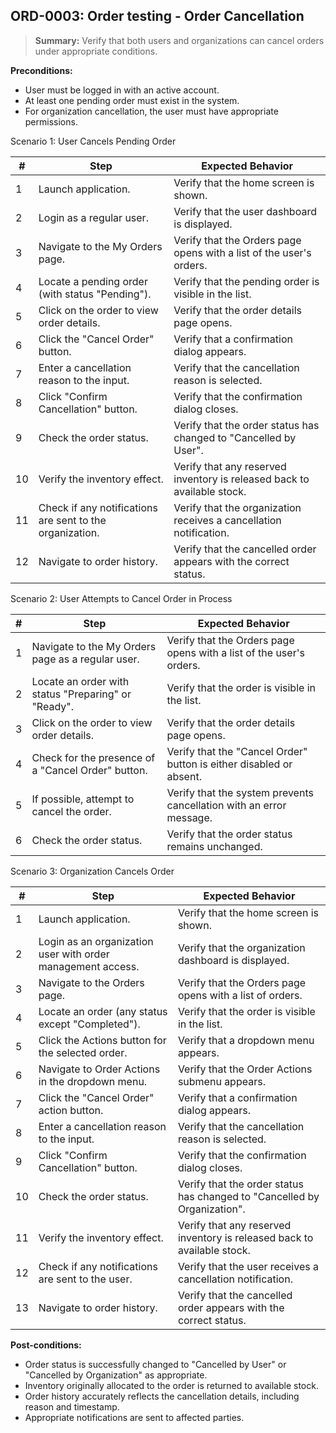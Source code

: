 ## **ORD-0003:** Order testing - Order Cancellation

> **Summary:** Verify that both users and organizations can cancel orders under appropriate conditions.

**Preconditions:**

- User must be logged in with an active account.
- At least one pending order must exist in the system.
- For organization cancellation, the user must have appropriate permissions.

Scenario 1: User Cancels Pending Order

| #   | Step                                                     | Expected Behavior                                                       |
| --- | -------------------------------------------------------- | ----------------------------------------------------------------------- |
| 1   | Launch application.                                      | Verify that the home screen is shown.                                   |
| 2   | Login as a regular user.                                 | Verify that the user dashboard is displayed.                            |
| 3   | Navigate to the My Orders page.                          | Verify that the Orders page opens with a list of the user's orders.     |
| 4   | Locate a pending order (with status "Pending").          | Verify that the pending order is visible in the list.                   |
| 5   | Click on the order to view order details.                | Verify that the order details page opens.                               |
| 6   | Click the "Cancel Order" button.                         | Verify that a confirmation dialog appears.                              |
| 7   | Enter a cancellation reason to the input.                | Verify that the cancellation reason is selected.                        |
| 8   | Click "Confirm Cancellation" button.                     | Verify that the confirmation dialog closes.                             |
| 9   | Check the order status.                                  | Verify that the order status has changed to "Cancelled by User".        |
| 10  | Verify the inventory effect.                             | Verify that any reserved inventory is released back to available stock. |
| 11  | Check if any notifications are sent to the organization. | Verify that the organization receives a cancellation notification.      |
| 12  | Navigate to order history.                               | Verify that the cancelled order appears with the correct status.        |

Scenario 2: User Attempts to Cancel Order in Process

| #   | Step                                                | Expected Behavior                                                   |
| --- | --------------------------------------------------- | ------------------------------------------------------------------- |
| 1   | Navigate to the My Orders page as a regular user.   | Verify that the Orders page opens with a list of the user's orders. |
| 2   | Locate an order with status "Preparing" or "Ready". | Verify that the order is visible in the list.                       |
| 3   | Click on the order to view order details.           | Verify that the order details page opens.                           |
| 4   | Check for the presence of a "Cancel Order" button.  | Verify that the "Cancel Order" button is either disabled or absent. |
| 5   | If possible, attempt to cancel the order.           | Verify that the system prevents cancellation with an error message. |
| 6   | Check the order status.                             | Verify that the order status remains unchanged.                     |

Scenario 3: Organization Cancels Order

| #   | Step                                                        | Expected Behavior                                                        |
| --- | ----------------------------------------------------------- | ------------------------------------------------------------------------ |
| 1   | Launch application.                                         | Verify that the home screen is shown.                                    |
| 2   | Login as an organization user with order management access. | Verify that the organization dashboard is displayed.                     |
| 3   | Navigate to the Orders page.                                | Verify that the Orders page opens with a list of orders.                 |
| 4   | Locate an order (any status except "Completed").            | Verify that the order is visible in the list.                            |
| 5   | Click the Actions button for the selected order.            | Verify that a dropdown menu appears.                                     |
| 6   | Navigate to Order Actions in the dropdown menu.             | Verify that the Order Actions submenu appears.                           |
| 7   | Click the "Cancel Order" action button.                     | Verify that a confirmation dialog appears.                               |
| 8   | Enter a cancellation reason to the input.                   | Verify that the cancellation reason is selected.                         |
| 9   | Click "Confirm Cancellation" button.                        | Verify that the confirmation dialog closes.                              |
| 10  | Check the order status.                                     | Verify that the order status has changed to "Cancelled by Organization". |
| 11  | Verify the inventory effect.                                | Verify that any reserved inventory is released back to available stock.  |
| 12  | Check if any notifications are sent to the user.            | Verify that the user receives a cancellation notification.               |
| 13  | Navigate to order history.                                  | Verify that the cancelled order appears with the correct status.         |

**Post-conditions:**

- Order status is successfully changed to "Cancelled by User" or "Cancelled by Organization" as appropriate.
- Inventory originally allocated to the order is returned to available stock.
- Order history accurately reflects the cancellation details, including reason and timestamp.
- Appropriate notifications are sent to affected parties.
